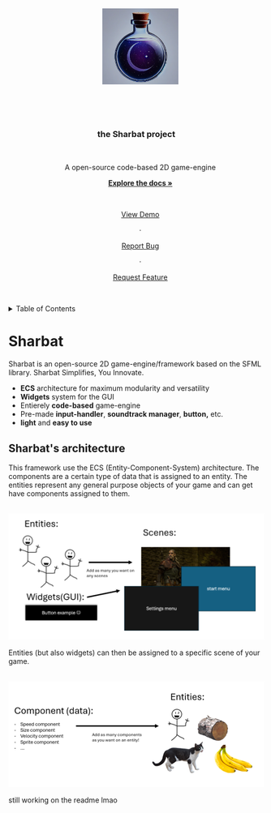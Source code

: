 

<div align="center">

  <a>

    <img src="ressourcces\readme\logo.PNG" alt="Logo" width="150" height="150">

  </a>

  

  <h3 align="center">the Sharbat project</h3>


  <p align="center">
    A open-source code-based 2D game-engine

    <a href="https://github.com/KiwiBunnyLuv/Sharbat"><strong>Explore the docs »</strong></a>

    <br />


    <a href="https://github.com/KiwiBunnyLuv/Sharbat">View Demo</a>

    &middot;

    <a href="https://github.com/KiwiBunnyLuv/Sharbat">Report Bug</a>

    &middot;

    <a href="https://github.com/KiwiBunnyLuv/Sharbat">Request Feature</a>

  </p>

</div>

<details>

  <summary>Table of Contents</summary>

  <ol>

    <li>

      <a href="#about-the-project">About The Project</a>

      <ul>

        <li><a href="#built-with">Built With</a></li>

      </ul>

    </li>

    <li>

      <a href="#getting-started">Getting Started</a>

      <ul>

        <li><a href="#prerequisites">Prerequisites</a></li>

        <li><a href="#installation">Installation</a></li>

      </ul>

    </li>

    <li><a href="#usage">Usage</a></li>

    <li><a href="#roadmap">Roadmap</a></li>

    <li><a href="#contributing">Contributing</a></li>

    <li><a href="#license">License</a></li>

    <li><a href="#contact">Contact</a></li>

    <li><a href="#acknowledgments">Acknowledgments</a></li>

  </ol>

</details>

# Sharbat

Sharbat is an open-source 2D game-engine/framework based on the SFML library. Sharbat Simplifies, You Innovate.

- **ECS** architecture for maximum modularity and versatility
- **Widgets** system for the GUI
- Entierely **code-based** game-engine
- Pre-made **input-handler**, **soundtrack manager**, **button,** etc.
- **light** and **easy to use**


## Sharbat's architecture

This framework use the ECS (Entity-Component-System) architecture. The components are a certain type of data that is assigned to an entity. The entities represent any general purpose objects of your game and can get have components assigned to them.

 <img src="ressourcces\readme\architecture_scene_breakdown_schema.png" alt="entity">

Entities (but also widgets) can then be assigned to a specific scene of your game.

    <img src="ressourcces\readme\architecture_entity_breakdown_schema.png" alt="scene">

still working on the readme lmao

